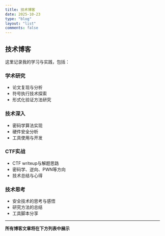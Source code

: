 ```yaml
---
title: 技术博客
date: 2025-10-23
type: "blog"
layout: "list"
comments: false
---
```


## 技术博客

这里记录我的学习与实践，包括：

### 学术研究
- 论文复现与分析
- 符号执行技术探索
- 形式化验证方法研究

### 技术深入
- 密码学算法实现
- 硬件安全分析
- 工具使用与开发

### CTF实战
- CTF writeup与解题思路
- 密码学、逆向、PWN等方向
- 技术总结与心得

### 技术思考
- 安全技术的思考与感悟
- 研究方法的总结
- 工具脚本分享

---

**所有博客文章将在下方列表中展示**
